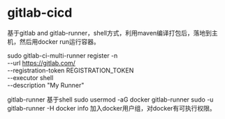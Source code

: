 # gitlab-cicd
基于gitlab and gitlab-runner，shell方式，利用maven编译打包后，落地到主机，然后用docker run运行容器。


sudo gitlab-ci-multi-runner register -n \
  --url https://gitlab.com/ \
  --registration-token REGISTRATION_TOKEN \
  --executor shell \
  --description "My Runner"
  
  gitlab-runner 基于shell
  sudo usermod -aG docker gitlab-runner
  sudo -u gitlab-runner -H docker info
  加入docker用户组，对docker有可执行权限。

